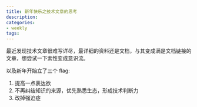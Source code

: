 ```yaml
---
title: 新年快乐之技术文章的思考
description:
categories:
- weekly
tags:
---
```


最近发现技术文章很难写详尽，最详细的资料还是文档，与其变成满是文档链接的文章，想尝试一下索性变成意识流。

以及新年开始立了三个 flag:
1. 提高一点表达欲
2. 不再纠结知识的来源，优先熟悉生态，形成技术判断力
3. 改掉强迫症